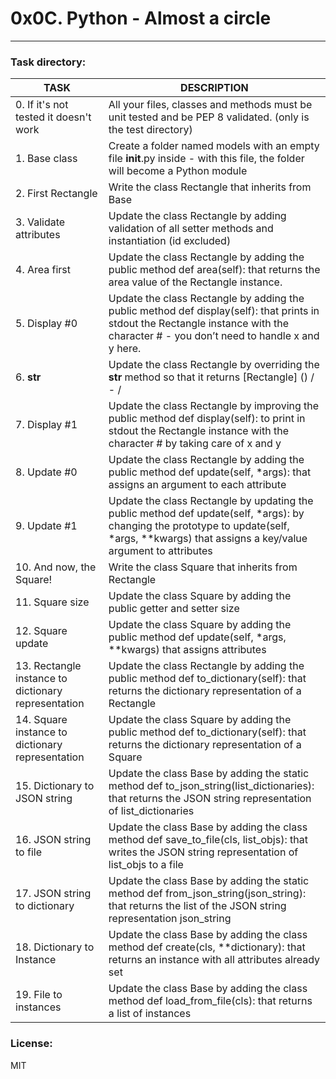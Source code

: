 # 0x0C. Python - Almost a circle
---
### Task directory: 
| TASK | DESCRIPTION |
| ------ | ------ |
|0. If it's not tested it doesn't work |All your files, classes and methods must be unit tested and be PEP 8 validated. (only is the test directory)|
|1. Base class |Create a folder named models with an empty file __init__.py inside - with this file, the folder will become a Python module|
|2. First Rectangle|Write the class Rectangle that inherits from Base|
|3. Validate attributes|Update the class Rectangle by adding validation of all setter methods and instantiation (id excluded)|
|4. Area first |Update the class Rectangle by adding the public method def area(self): that returns the area value of the Rectangle instance.|
|5. Display #0|Update the class Rectangle by adding the public method def display(self): that prints in stdout the Rectangle instance with the character # - you don’t need to handle x and y here.|
|6. __str__ |Update the class Rectangle by overriding the __str__ method so that it returns [Rectangle] (<id>) <x>/<y> - <width>/<height>|
|7. Display #1|Update the class Rectangle by improving the public method def display(self): to print in stdout the Rectangle instance with the character # by taking care of x and y|
|8. Update #0|Update the class Rectangle by adding the public method def update(self, *args): that assigns an argument to each attribute|
|9. Update #1 |Update the class Rectangle by updating the public method def update(self, *args): by changing the prototype to update(self, *args, **kwargs) that assigns a key/value argument to attributes|
|10. And now, the Square! |Write the class Square that inherits from Rectangle|
|11. Square size|Update the class Square by adding the public getter and setter size|
|12. Square update|Update the class Square by adding the public method def update(self, *args, **kwargs) that assigns attributes|
|13. Rectangle instance to dictionary representation|Update the class Rectangle by adding the public method def to_dictionary(self): that returns the dictionary representation of a Rectangle|
|14. Square instance to dictionary representation|Update the class Square by adding the public method def to_dictionary(self): that returns the dictionary representation of a Square|
|15. Dictionary to JSON string |Update the class Base by adding the static method def to_json_string(list_dictionaries): that returns the JSON string representation of list_dictionaries|
|16. JSON string to file|Update the class Base by adding the class method def save_to_file(cls, list_objs): that writes the JSON string representation of list_objs to a file|
|17. JSON string to dictionary|Update the class Base by adding the static method def from_json_string(json_string): that returns the list of the JSON string representation json_string|
|18. Dictionary to Instance|Update the class Base by adding the class method def create(cls, **dictionary): that returns an instance with all attributes already set|
|19. File to instances |Update the class Base by adding the class method def load_from_file(cls): that returns a list of instances|



### License:
MIT